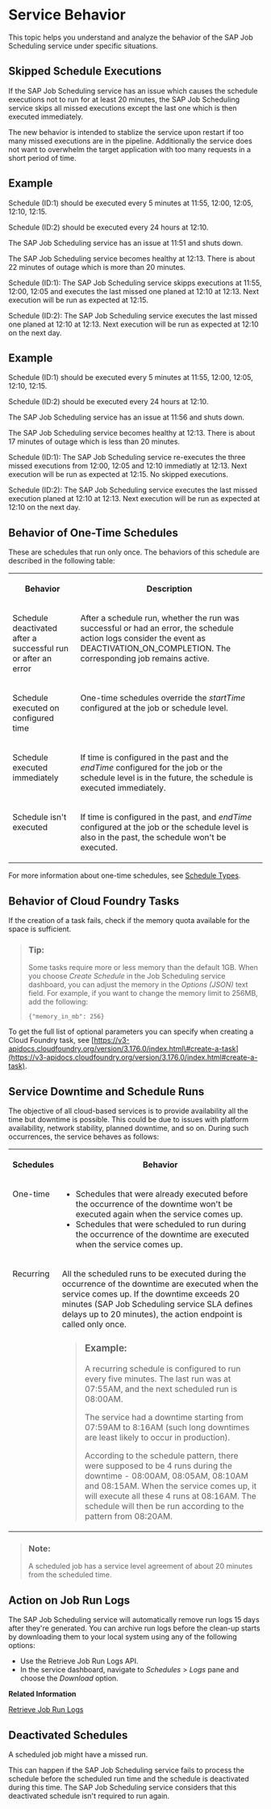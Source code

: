 <!-- loiod09664b7ae9d453e8b8a3a6e09449916 -->

# Service Behavior

This topic helps you understand and analyze the behavior of the SAP Job Scheduling service under specific situations.



<a name="loiod09664b7ae9d453e8b8a3a6e09449916__section_w5c_qyt_trb"/>

## Skipped Schedule Executions

If the SAP Job Scheduling service has an issue which causes the schedule executions not to run for at least 20 minutes, the SAP Job Scheduling service skips all missed executions except the last one which is then executed immediately.

The new behavior is intended to stablize the service upon restart if too many missed executions are in the pipeline. Additionally the service does not want to overwhelm the target application with too many requests in a short period of time.



## Example

Schedule \(ID:1\) should be executed every 5 minutes at 11:55, 12:00, 12:05, 12:10, 12:15.

Schedule \(ID:2\) should be executed every 24 hours at 12:10.

The SAP Job Scheduling service has an issue at 11:51 and shuts down.

The SAP Job Scheduling service becomes healthy at 12:13. There is about 22 minutes of outage which is more than 20 minutes.

Schedule \(ID:1\): The SAP Job Scheduling service skipps executions at 11:55, 12:00, 12:05 and executes the last missed one planed at 12:10 at 12:13. Next execution will be run as expected at 12:15.

Schedule \(ID:2\): The SAP Job Scheduling service executes the last missed one planed at 12:10 at 12:13. Next execution will be run as expected at 12:10 on the next day.



## Example

Schedule \(ID:1\) should be executed every 5 minutes at 11:55, 12:00, 12:05, 12:10, 12:15.

Schedule \(ID:2\) should be executed every 24 hours at 12:10.

The SAP Job Scheduling service has an issue at 11:56 and shuts down.

The SAP Job Scheduling service becomes healthy at 12:13. There is about 17 minutes of outage which is less than 20 minutes.

Schedule \(ID:1\): The SAP Job Scheduling service re-executes the three missed executions from 12:00, 12:05 and 12:10 immediatly at 12:13. Next execution will be run as expected at 12:15. No skipped executions.

Schedule \(ID:2\): The SAP Job Scheduling service executes the last missed execution planed at 12:10 at 12:13. Next execution will be run as expected at 12:10 on the next day.



<a name="loiod09664b7ae9d453e8b8a3a6e09449916__section_o5j_2w1_mbb"/>

## Behavior of One-Time Schedules

These are schedules that run only once. The behaviors of this schedule are described in the following table:


<table>
<tr>
<th valign="top">

Behavior

</th>
<th valign="top">

Description

</th>
</tr>
<tr>
<td valign="top">

Schedule deactivated after a successful run or after an error

</td>
<td valign="top">

After a schedule run, whether the run was successful or had an error, the schedule action logs consider the event as DEACTIVATION\_ON\_COMPLETION. The corresponding job remains active.

</td>
</tr>
<tr>
<td valign="top">

Schedule executed on configured time

</td>
<td valign="top">

One-time schedules override the *startTime* configured at the job or schedule level.

</td>
</tr>
<tr>
<td valign="top">

Schedule executed immediately

</td>
<td valign="top">

If time is configured in the past and the *endTime* configured for the job or the schedule level is in the future, the schedule is executed immediately.

</td>
</tr>
<tr>
<td valign="top">

Schedule isn't executed

</td>
<td valign="top">

If time is configured in the past, and *endTime* configured at the job or the schedule level is also in the past, the schedule won't be executed.

</td>
</tr>
</table>

For more information about one-time schedules, see [Schedule Types](../20---Concepts/schedule-types-9cf8c14.md#loio9cf8c14da0144c84aac628dc56b00ffd).



<a name="loiod09664b7ae9d453e8b8a3a6e09449916__section_kls_n34_y2b"/>

## Behavior of Cloud Foundry Tasks

If the creation of a task fails, check if the memory quota available for the space is sufficient.

> ### Tip:  
> Some tasks require more or less memory than the default 1GB. When you choose *Create Schedule* in the Job Scheduling service dashboard, you can adjust the memory in the *Options \(JSON\)* text field. For example, if you want to change the memory limit to 256MB, add the following:
> 
> ```
> {"memory_in_mb": 256}
> ```

To get the full list of optional parameters you can specify when creating a Cloud Foundry task, see [https://v3-apidocs.cloudfoundry.org/version/3.176.0/index.html\#create-a-task](https://v3-apidocs.cloudfoundry.org/version/3.176.0/index.html#create-a-task).



<a name="loiod09664b7ae9d453e8b8a3a6e09449916__section_sms_fw1_mbb"/>

## Service Downtime and Schedule Runs

The objective of all cloud-based services is to provide availability all the time but downtime is possible. This could be due to issues with platform availability, network stability, planned downtime, and so on. During such occurrences, the service behaves as follows:


<table>
<tr>
<th valign="top">

Schedules

</th>
<th valign="top">

Behavior

</th>
</tr>
<tr>
<td valign="top">

One-time

</td>
<td valign="top">

-   Schedules that were already executed before the occurrence of the downtime won't be executed again when the service comes up.
-   Schedules that were scheduled to run during the occurrence of the downtime are executed when the service comes up.



</td>
</tr>
<tr>
<td valign="top">

Recurring

</td>
<td valign="top">

All the scheduled runs to be executed during the occurrence of the downtime are executed when the service comes up. If the downtime exceeds 20 minutes \(SAP Job Scheduling service SLA defines delays up to 20 minutes\), the action endpoint is called only once.

> ### Example:  
> A recurring schedule is configured to run every five minutes. The last run was at 07:55AM, and the next scheduled run is 08:00AM.
> 
> The service had a downtime starting from 07:59AM to 8:16AM \(such long downtimes are least likely to occur in production\).
> 
> According to the schedule pattern, there were supposed to be 4 runs during the downtime - 08:00AM, 08:05AM, 08:10AM and 08:15AM. When the service comes up, it will execute all these 4 runs at 08:16AM. The schedule will then be run according to the pattern from 08:20AM.



</td>
</tr>
</table>

> ### Note:  
> A scheduled job has a service level agreement of about 20 minutes from the scheduled time.



<a name="loiod09664b7ae9d453e8b8a3a6e09449916__section_RunLogs"/>

## Action on Job Run Logs

The SAP Job Scheduling service will automatically remove run logs 15 days after they're generated. You can archive run logs before the clean-up starts by downloading them to your local system using any of the following options:

-   Use the Retrieve Job Run Logs API.
-   In the service dashboard, navigate to *Schedules* \> *Logs* pane and choose the *Download* option.

**Related Information**  


[Retrieve Job Run Logs](retrieve-job-run-logs-13d38f3.md "This API retrieves the run logs for a specified job schedule.")

<a name="loio3aaa1cf65a30407da04d0755d5f92ab6"/>

<!-- loio3aaa1cf65a30407da04d0755d5f92ab6 -->

## Deactivated Schedules

A scheduled job might have a missed run.

This can happen if the SAP Job Scheduling service fails to process the schedule before the scheduled run time and the schedule is deactivated during this time. The SAP Job Scheduling service considers that this deactivated schedule isn't required to run again.

